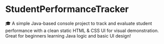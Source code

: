 # StudentPerformanceTracker
🎓 A simple Java-based console project to track and evaluate student performance with a clean static HTML &amp; CSS UI for visual demonstration. Great for beginners learning Java logic and basic UI design!
